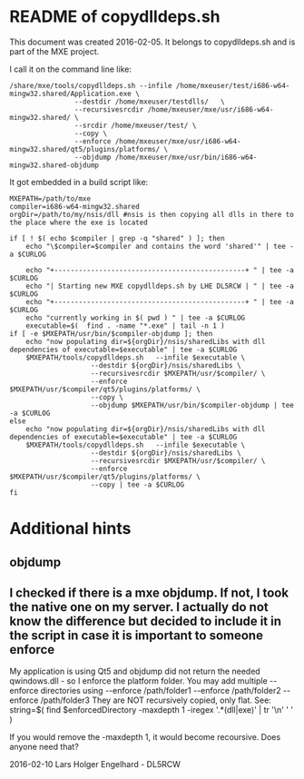 README of copydlldeps.sh
========================
This document was created 2016-02-05. It belongs to copydlldeps.sh and is part of the MXE project.

I call it on the command line like:

```
/share/mxe/tools/copydlldeps.sh --infile /home/mxeuser/test/i686-w64-mingw32.shared/Application.exe \
				--destdir /home/mxeuser/testdlls/   \
				--recursivesrcdir /home/mxeuser/mxe/usr/i686-w64-mingw32.shared/ \
				--srcdir /home/mxeuser/test/ \
				--copy \
				--enforce /home/mxeuser/mxe/usr/i686-w64-mingw32.shared/qt5/plugins/platforms/ \
				--objdump /home/mxeuser/mxe/usr/bin/i686-w64-mingw32.shared-objdump
```

It got embedded in a build script like:

```
MXEPATH=/path/to/mxe
compiler=i686-w64-mingw32.shared
orgDir=/path/to/my/nsis/dll #nsis is then copying all dlls in there to the place where the exe is located

if [ ! $( echo $compiler | grep -q "shared" ) ]; then
	echo "\$compiler=$compiler and contains the word 'shared'" | tee -a $CURLOG

	echo "+-----------------------------------------------+ " | tee -a $CURLOG
	echo "| Starting new MXE copydlldeps.sh by LHE DL5RCW | " | tee -a $CURLOG
	echo "+-----------------------------------------------+ " | tee -a $CURLOG
	echo "currently working in $( pwd ) " | tee -a $CURLOG
	executable=$(  find . -name "*.exe" | tail -n 1 )
if [ -e $MXEPATH/usr/bin/$compiler-objdump ]; then
	echo "now populating dir=${orgDir}/nsis/sharedLibs with dll dependencies of executable=$executable" | tee -a $CURLOG
	$MXEPATH/tools/copydlldeps.sh 	--infile $executable \
					--destdir ${orgDir}/nsis/sharedLibs \
					--recursivesrcdir $MXEPATH/usr/$compiler/ \
					--enforce $MXEPATH/usr/$compiler/qt5/plugins/platforms/ \
					--copy \
					--objdump $MXEPATH/usr/bin/$compiler-objdump | tee -a $CURLOG
else
	echo "now populating dir=${orgDir}/nsis/sharedLibs with dll dependencies of executable=$executable" | tee -a $CURLOG
	$MXEPATH/tools/copydlldeps.sh 	--infile $executable \
					--destdir ${orgDir}/nsis/sharedLibs \
					--recursivesrcdir $MXEPATH/usr/$compiler/ \
					--enforce $MXEPATH/usr/$compiler/qt5/plugins/platforms/ \
					--copy | tee -a $CURLOG
fi
```

Additional hints
================
objdump
-------
I checked if there is a mxe objdump. If not, I took the native one on my server. I actually do not know the difference but decided to include it in the script in case it is important to someone
enforce
-------
My application is using Qt5 and objdump did not return the needed qwindows.dll - so I enforce the platform folder. You may add multiple --enforce directories using --enforce /path/folder1 --enforce /path/folder2 --enforce /path/folder3
They are NOT recursively copied, only flat. See:
    string=$( find $enforcedDirectory -maxdepth 1 -iregex '.*\(dll\|exe\)' | tr '\n' ' ' )

If you would remove the -maxdepth 1, it would become recoursive. Does anyone need that? 

2016-02-10 Lars Holger Engelhard - DL5RCW
